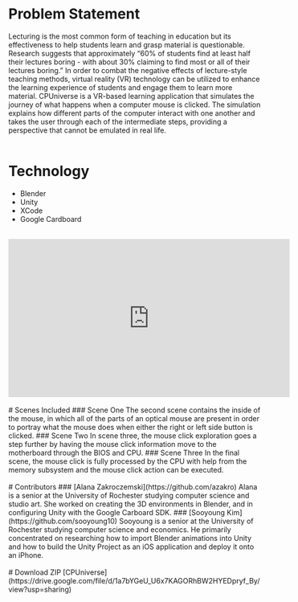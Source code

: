 # Problem Statement
Lecturing is the most common form of teaching in education but its effectiveness to help students learn and grasp material is questionable. Research suggests that approximately “60% of students find at least half their lectures boring - with about 30% claiming to find most or all of their lectures boring.” In order to combat the negative effects of lecture-style teaching methods, virtual reality (VR) technology can be utilized to enhance the learning experience of students and engage them to learn more material. CPUniverse is a VR-based learning application that simulates the journey of what happens when a computer mouse is clicked. The simulation explains how different parts of the computer interact with one another and takes the user through each of the intermediate steps, providing a perspective that cannot be emulated in real life.
<br><br>
# Technology
- Blender
- Unity
- XCode
- Google Cardboard
<br><br>
<iframe width="560" height="315" src="https://www.youtube.com/embed/M57KZN9nDQ8" frameborder="0" allow="accelerometer; autoplay; encrypted-media; gyroscope; picture-in-picture" allowfullscreen></iframe>
<br><br>
# Scenes Included
### Scene One
The second scene contains the inside of the mouse, in which all of the parts of an optical mouse are present in order to portray what the mouse does when either the right or left side button is clicked.
### Scene Two
In scene three, the mouse click exploration goes a step further by having the mouse click information move to the motherboard through the BIOS and CPU.
### Scene Three
In the final scene, the mouse click is fully processed by the CPU with help from the memory subsystem and the mouse click action can be executed.
<br><br>
# Contributors
### [Alana Zakroczemski](https://github.com/azakro)
Alana is a senior at the University of Rochester studying computer science and studio art. She worked on creating the 3D environments in Blender, and in configuring Unity with the Google Carboard SDK. 
### [Sooyoung Kim](https://github.com/sooyoung10)
Sooyoung is a senior at the University of Rochester studying computer science and economics. He primarily concentrated on researching how to import Blender animations into Unity and how to build the Unity Project as an iOS application and deploy it onto an iPhone. 
<br><br>
# Download ZIP
[CPUniverse](https://drive.google.com/file/d/1a7bYGeU_U6x7KAGORhBW2HYEDpryf_By/view?usp=sharing)
<br><br>
